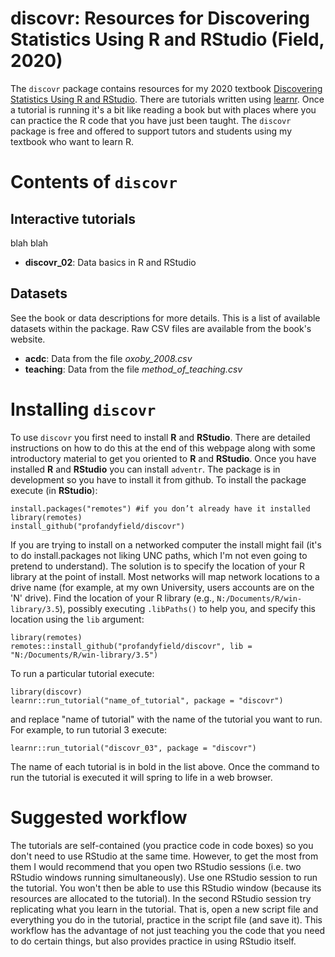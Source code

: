 # discovr: Resources for Discovering Statistics Using R and RStudio (Field, 2020)
The `discovr` package contains resources for my 2020 textbook [Discovering Statistics Using R and RStudio](https://www.discoveringstatistics.com/books/discovering-statistics-using-r/). There are tutorials written using [learnr](https://rstudio.github.io/learnr/). Once a tutorial is running it's a bit like reading a book but with places where you can practice the R code that you have just been taught. The `discovr` package is free and offered to support tutors and students using my textbook who want to learn R.
 
# Contents of `discovr`

## Interactive tutorials

blah blah

* **discovr_02**: Data basics in R and RStudio


## Datasets

See the book or data descriptions for more details. This is a list of available datasets within the package. Raw CSV files are available from the book's website.

* **acdc**: Data from the file *oxoby_2008.csv*
* **teaching**: Data from the file *method_of_teaching.csv*


# Installing `discovr`

To use `discovr` you first need to install **R** and **RStudio**. There are detailed instructions on how to do this at the end of this webpage along with some introductory material to get you oriented to **R** and **RStudio**. Once you have installed **R** and **RStudio** you can install `adventr`. The package is in development so you have to install it from github. To install the package execute (in **RStudio**):

```{r, eval = FALSE}
install.packages("remotes") #if you don’t already have it installed
library(remotes)
install_github("profandyfield/discovr")
```

If you are trying to install on a networked computer the install might fail (it's to do install.packages not liking UNC paths, which I'm not even going to pretend to understand). The solution is to specify the location of your R library at the point of install. Most networks will map network locations to a drive name (for example, at my own University, users accounts are on the 'N' drive). Find the location of your R library (e.g., `N:/Documents/R/win-library/3.5`), possibly executing `.libPaths()` to help you, and specify this location using the `lib` argument:

```
library(remotes) 
remotes::install_github("profandyfield/discovr", lib = "N:/Documents/R/win-library/3.5")
```

To run a particular tutorial execute:

```{r, eval = FALSE}
library(discovr)
learnr::run_tutorial("name_of_tutorial", package = "discovr")
```

and replace "name of tutorial" with the name of the tutorial you want to run. For example, to run tutorial 3 execute:

```{r, eval = FALSE}
learnr::run_tutorial("discovr_03", package = "discovr")
```

The name of each tutorial is in bold in the list above. Once the command to run the tutorial is executed it will spring to life in a web browser.

# Suggested workflow

The tutorials are self-contained (you practice code in code boxes) so you don't need to use RStudio at the same time. However, to get the most from them I would recommend that you open two RStudio sessions (i.e. two RStudio windows running simultaneously). Use one RStudio session to run the tutorial. You won't then be able to use this RStudio window (because its resources are allocated to the tutorial). In the second RStudio session try replicating what you learn in the tutorial. That is, open a new script file and everything you do in the tutorial, practice in the script file (and save it). This workflow has the advantage of not just teaching you the code that you need to do certain things, but also provides practice in using RStudio itself.
